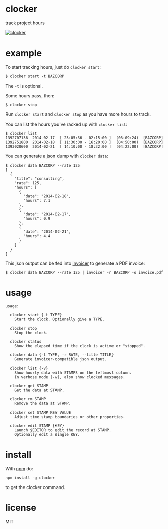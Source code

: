 # clocker

track project hours

[![clocker](http://substack.net/images/clocker.png)](http://substack.net/images/clocker.svg)

# example

To start tracking hours, just do `clocker start`:

```
$ clocker start -t BAZCORP
```

The `-t` is optional.

Some hours pass, then:

```
$ clocker stop
```

Run `clocker start` and `clocker stop` as you have more hours to track.

You can list the hours you've racked up with `clocker list`:

```
$ clocker list
1392707136  2014-02-17  [ 23:05:36 - 02:15:00 ]  (03:09:24)  [BAZCORP]
1392751800  2014-02-18  [ 11:30:00 - 16:20:00 ]  (04:50:00)  [BAZCORP]
1393020600  2014-02-21  [ 14:10:00 - 18:32:00 ]  (04:22:00)  [BAZCORP]
```

You can generate a json dump with `clocker data`:

```
$ clocker data BAZCORP --rate 125
[
  {
    "title": "consulting",
    "rate": 125,
    "hours": [
      {
        "date": "2014-02-18",
        "hours": 7.1
      },
      {
        "date": "2014-02-17",
        "hours": 0.9
      },
      {
        "date": "2014-02-21",
        "hours": 4.4
      }
    ]
  }
]
```

This json output can be fed into [invoicer](https://npmjs.org/package/invoicer)
to generate a PDF invoice:

```
$ clocker data BAZCORP --rate 125 | invoicer -r BAZCORP -o invoice.pdf
```

# usage

```
usage:

  clocker start {-t TYPE}
    Start the clock. Optionally give a TYPE.

  clocker stop
    Stop the clock.

  clocker status
    Show the elapsed time if the clock is active or "stopped".

  clocker data {-t TYPE, -r RATE, --title TITLE}
    Generate invoicer-compatible json output.

  clocker list {-v}
    Show hourly data with STAMPS on the leftmost column.
    In verbose mode (-v), also show clocked messages.

  clocker get STAMP
    Get the data at STAMP.

  clocker rm STAMP
    Remove the data at STAMP.

  clocker set STAMP KEY VALUE
    Adjust time stamp boundaries or other properties.

  clocker edit STAMP {KEY}
    Launch $EDITOR to edit the record at STAMP.
    Optionally edit a single KEY.

```

# install

With [npm](https://npmjs.org) do:

```
npm install -g clocker
```

to get the clocker command.

# license

MIT
